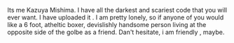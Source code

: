 Its me Kazuya Mishima. 
I have all the darkest and scariest code that you will ever want. I have uploaded it .
I am pretty lonely, so if anyone of you would like a 6 foot, atheltic boxer, devislishly handsome person living at the opposite side of the golbe as a friend. Dan't hesitate, i am friendly , maybe.
